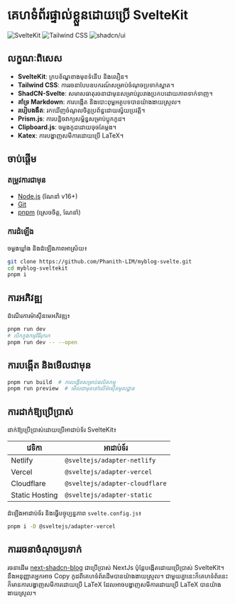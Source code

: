 
# គេហទំព័រផ្ទាល់ខ្លួនដោយប្រើ SvelteKit

![SvelteKit](https://img.shields.io/badge/SvelteKit-FF3E00?style=for-the-badge&logo=Svelte&logoColor=white) ![Tailwind CSS](https://img.shields.io/badge/Tailwind_CSS-38B2AC?style=for-the-badge&logo=tailwind-css&logoColor=white) ![shadcn/ui](https://img.shields.io/badge/shadcn%2Fui-000000?style=for-the-badge&logo=shadcnui&logoColor=white)

## លក្ខណៈពិសេស

- **SvelteKit**: ក្របខ័ណ្ឌខាងមុខទំនើប និងលឿន។
- **Tailwind CSS**: ការរចនាបែបឧបករណ៍សម្រាប់ចំណុចប្រទាក់ស្អាត។
- **ShadCN-Svelte**: សមាសធាតុរចនាជាមុនសម្រាប់រូបរាងប្រកបដោយភាពទាក់ទាញ។
- **គាំទ្រ Markdown**: ការបង្កើត និងបោះពុម្ពអត្ថបទបានយ៉ាងងាយស្រួល។
- **របៀបងងឹត**: រកឃើញចំណូលចិត្តប្រព័ន្ធដោយស្វ័យប្រវត្តិ។
- **Prism.js**: ការបន្លិចវាក្យសម្ព័ន្ធសម្រាប់ប្លុកកូដ។
- **Clipboard.js**: ចម្លងកូដដោយចុចតែម្តង។
- **Katex**: ការបង្ហាញសមីការដោយប្រើ LaTeX។

## ចាប់ផ្តើម

### តម្រូវការជាមុន

- [Node.js](https://nodejs.org/) (ណែនាំ v16+)
- [Git](https://git-scm.com/)
- [pnpm](https://pnpm.io/) (ស្រេចចិត្ត, ណែនាំ)

### ការដំឡើង

ចម្លងឃ្លាំង និងដំឡើងភាពអាស្រ័យ៖

```bash
git clone https://github.com/Phanith-LIM/myblog-svelte.git
cd myblog-sveltekit
pnpm i
```

## ការអភិវឌ្ឍ

ដំណើរការម៉ាស៊ីនមេអភិវឌ្ឍ៖

```bash
pnpm run dev
# បើកក្នុងកម្មវិធីរុករក
pnpm run dev -- --open
```

## ការបង្កើត និងមើលជាមុន

```bash
pnpm run build  # ការបង្កើតសម្រាប់ផលិតកម្ម
pnpm run preview  # មើលជាមុននៅលើម៉ាស៊ីនមូលដ្ឋាន
```

## ការដាក់ឱ្យប្រើប្រាស់

ដាក់ឱ្យប្រើប្រាស់ដោយប្រើអាដាប់ទ័រ SvelteKit៖

| វេទិកា       | អាដាប់ទ័រ                        |
|----------------|--------------------------------|
| Netlify        | `@sveltejs/adapter-netlify`    |
| Vercel         | `@sveltejs/adapter-vercel`     |
| Cloudflare     | `@sveltejs/adapter-cloudflare` |
| Static Hosting | `@sveltejs/adapter-static`     |

ដំឡើងអាដាប់ទ័រ និងធ្វើបច្ចុប្បន្នភាព `svelte.config.js`៖

```bash
pnpm i -D @sveltejs/adapter-vercel
```

## ការរចនាចំណុចប្រទាក់

រចនាដើម [next-shadcn-blog](https://github.com/2wndrhs/next-shadcn-blog) ជាប្រើប្រាស់ NextJs ប៉ុន្តែបង្កើតដោយប្រើប្រាស់ SvelteKit។ នឹងអនុញ្ញាតអ្នកអាច Copy កូដពីគេហទំព័រដើមបានយ៉ាងងាយស្រួល។ ជាមួយគ្នានេះក៏គេហទំព័រនេះក៏មានការបង្ហាញសមីការដោយប្រើ LaTeX ដែលអាចបង្ហាញសមីការដោយប្រើ LaTeX បានយ៉ាងងាយស្រួល។